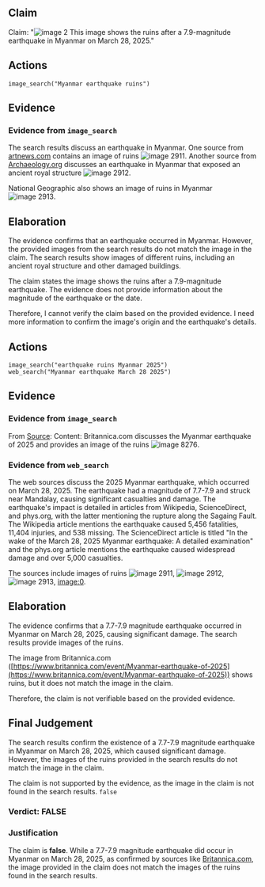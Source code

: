 ## Claim
Claim: "![image 2](media/1.jpg) This image shows the ruins after a 7.9-magnitude earthquake in Myanmar on March 28, 2025."

## Actions
```
image_search("Myanmar earthquake ruins")
```

## Evidence
### Evidence from `image_search`
The search results discuss an earthquake in Myanmar. One source from [artnews.com](https://www.artnews.com/art-news/news/monumental-ruins-emerge-following-massive-myanmar-earthquake-1234738471/) contains an image of ruins ![image 2911](media/2025-08-02_21-05-1754168741-384034.jpg). Another source from [Archaeology.org](https://archaeology.org/news/2025/04/15/earthquake-in-myanmar-exposes-ancient-royal-structure/) discusses an earthquake in Myanmar that exposed an ancient royal structure ![image 2912](media/2025-08-02_21-05-1754168742-585510.jpg).

National Geographic also shows an image of ruins in Myanmar ![image 2913](media/2025-08-02_21-05-1754168744-381480.jpg).


## Elaboration
The evidence confirms that an earthquake occurred in Myanmar. However, the provided images from the search results do not match the image in the claim. The search results show images of different ruins, including an ancient royal structure and other damaged buildings.

The claim states the image shows the ruins after a 7.9-magnitude earthquake. The evidence does not provide information about the magnitude of the earthquake or the date.

Therefore, I cannot verify the claim based on the provided evidence. I need more information to confirm the image's origin and the earthquake's details.


## Actions
```
image_search("earthquake ruins Myanmar 2025")
web_search("Myanmar earthquake March 28 2025")
```

## Evidence
### Evidence from `image_search`
From [Source](https://www.britannica.com/event/Myanmar-earthquake-of-2025): 
Content: Britannica.com discusses the Myanmar earthquake of 2025 and provides an image of the ruins ![image 8276](media/2025-08-29_23-46-1756511164-086804.jpg).


### Evidence from `web_search`
The web sources discuss the 2025 Myanmar earthquake, which occurred on March 28, 2025. The earthquake had a magnitude of 7.7-7.9 and struck near Mandalay, causing significant casualties and damage. The earthquake's impact is detailed in articles from Wikipedia, ScienceDirect, and phys.org, with the latter mentioning the rupture along the Sagaing Fault. The Wikipedia article mentions the earthquake caused 5,456 fatalities, 11,404 injuries, and 538 missing. The ScienceDirect article is titled "In the wake of the March 28, 2025 Myanmar earthquake: A detailed examination" and the phys.org article mentions the earthquake caused widespread damage and over 5,000 casualties.

The sources include images of ruins ![image 2911](media/2025-08-02_21-05-1754168741-384034.jpg), ![image 2912](media/2025-08-02_21-05-1754168742-585510.jpg), ![image 2913](media/2025-08-02_21-05-1754168744-381480.jpg), <image:0>.


## Elaboration
The evidence confirms that a 7.7-7.9 magnitude earthquake occurred in Myanmar on March 28, 2025, causing significant damage. The search results provide images of the ruins.

The image from Britannica.com ([https://www.britannica.com/event/Myanmar-earthquake-of-2025](https://www.britannica.com/event/Myanmar-earthquake-of-2025)) shows ruins, but it does not match the image in the claim.

Therefore, the claim is not verifiable based on the provided evidence.


## Final Judgement
The search results confirm the existence of a 7.7-7.9 magnitude earthquake in Myanmar on March 28, 2025, which caused significant damage. However, the images of the ruins provided in the search results do not match the image in the claim.

The claim is not supported by the evidence, as the image in the claim is not found in the search results. `false`


### Verdict: FALSE

### Justification
The claim is **false**. While a 7.7-7.9 magnitude earthquake did occur in Myanmar on March 28, 2025, as confirmed by sources like [Britannica.com](https://www.britannica.com/event/Myanmar-earthquake-of-2025), the image provided in the claim does not match the images of the ruins found in the search results.
